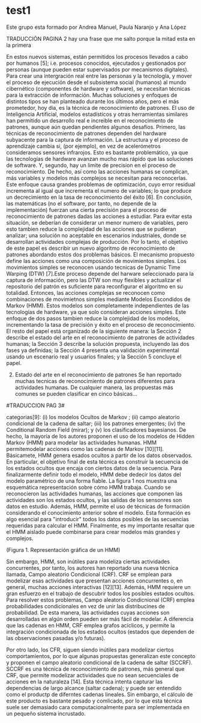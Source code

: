 # test1

Este grupo esta formado por Andrea Manuel, Paula Naranjo y Ana López 

TRADUCCIÓN PAGINA 2
hay una frase que me salto porque la mitad esta en la primera

En estos nuevos sistemas, están permitidos los procesos llevados a cabo por humanos [5]; i.e. procesos conocidos, ejecutados y gestionados por personas (aunque pueden estar supervisados por mecanismos digitales).
Para crear una intergración real entre las personas y la tecnología, y mover el proceso de ejecución desde el subsistema social (humanos) al mundo cibernético (componentes de hardware y software), se necesitan técnicas para la extracción de información. Muchas soluciones y enfoques de distintos tipos se han planteado durante los últimos años, pero el más prometedor, hoy dia, es la técnica de reconocimiento de patrones.
El uso de Inteligencia Artificial, modelos estadísticos y otras herramientas similares han permitido un desarrollo real e increible en el reconocimiento de patrones, aunque aún quedan pendientes algunos desafíos. 
Primero, las técnicas de reconocimiento de patrones dependen del hardware subyacente para la captura de información. La estructura y el proceso de aprendizaje cambia si, (por ejemplo), en vez de acelerómetros consideramos sensores infrarojos. Esto es bastante problemático, ya que las tecnologías de hardware avanzan mucho mas rápido que las soluciones de software. 
Y, segundo, hay un limite de precision en el proceso de reconocimiento. De hecho, así como las acciones humanas se complican, más variables y modelos más complejos se necesitan para reconocerlas. Este enfoque causa grandes problemas de optimización, cuyo error residual incrementa al igual que incrementa el numero de variables; lo que produce un decrecimiento en la tasa de reconocimiento del éxito [6]. En conclusión, las matemáticas (no el software, por tanto, no depende de la implementación) fuerzan una cierta precisión para el proceso de reconocimiento de patrones dadas las acciones a estudiar. Para evitar esta situación, se deberían de considerar un menor numero de variables, pero esto tambien reduce la complejidad de las acciones que se pudieran analizar; una solución no aceptable en escenarios industriales, donde se desarrollan actividades complejas de producción. 
Por lo tanto, el objetivo de este papel es describir un nuevo algoritmo de reconocimiento de patrones abordando estos dos problemas básicos. El mecanismo propuesto define las acciones como una composición de movimientos simples. Los movimientos simples se reconocen usando tecnicas de Dynamic Time Warping (DTW) [7].Este proceso depende del harware seleccionado para la captura de información, pero las DTW son muy flexibles y actualizar el repositorio del patrón es suficiente para reconfigurar el algoritmo en su totalidad. Entonces, las acciones complejas se reconocen como combinaciones de movimietnos simples mediante Modelos Escondidos de Markov (HMM). Estos modelos son completamente independientes de las tecnologías de hardware, ya que solo consideran acciones simples. Este enfoque de dos pasos tambien reduce la complejidad de los modelos, incrementando la tasa de precisión y éxito en el proceso de reconocimiento.
El resto del papel está organizado de la siguiente manera: la Sección 2 describe el estado del arte en el reconocimiento de patrones de actividades humanas; la Sección 3 describe la solución propuesta, incluyendo las dos fases ya definidas; la Sección 4 presenta una validación experimental usando un escenario real y usuarios finales; y la Sección 5 concluye el papel.

2. Estado del arte en el reconocimiento de patrones
Se han reportado muchas tecnicas de reconocimiento de patrones diferentes para actividades humanas. De cualquier manera, las propuestas más comunes se pueden clasificar en cinco básicas...


#TRADUCCION PAG 3#

categorias[9]: (i)  los modelos Ocultos de Markov ; (ii) campo aleatorio condicional de la cadena de saltar; (iii) los patrones emergentes; (iv)  the Conditional Random Field (mirar); y (v) los clasificadores bayesianos. 
De hecho, la mayoría de los autores proponen el uso de los modelos de Hidden Markov (HMM) para modelar las actividades humanas. HMM permitemodelar acciones como las cadenas de Markov [10][11]. Básicamete, HMM genera esados ocultos a partir de los datos observados. En particular, el objetivo final de esta técnica es construir la secuencia de los estados ocultos que encaja con ciertos datos de la secuencia. Para finalizarmente definir todo el modelo, HMM debe dedecir los datos del modelo paramétrico de una forma fiable. La figura 1 nos muestra una esquemática representación sobre cómo HMM trabaja. Cuando se reconocieron las actividades humanas, las acciones que componen las actividades son los estados ocultos, y las salidas de los sensonres son datos en estudio. Además, HMM, permite el uso de técnicas de formación considerando el conocimiento anterior sobre el modelo.  Esta formación es algo esencial para "introducir" todos los datos posibles de las secuencias requeridas para calcular el HMM. Finalmente, es my importante resaltar que el HMM aislado puede combinarse para crear modelos más grandes y complejos. 

(Figura 1. Representación gráfica de un HMM)

Sin embargo, HMM, son inútiles para modeliza ciertas actividades concurrentes, por tanto, los autores han reportado una nueva técnica llamada, Campo aleatorio Condicional (CRF). CRF se emplean para modelizar esas actividades que presentan acciones concurrentes o, en general, muchas acciones interactivas [12][13]. Además, HMM requiere un gran esfuerzo en el trabajo de descubrir todos los posibles estados ocultos. Para resolver estos problemas, Campo aleatorio Condicnional (CRF) emplea probabilidades condicionales en vez de unir las distribucines de probabilidad. De esta manera, las actividades cuyas acciones son desarrolladas en algún orden pueden ser más fácil de modelar. A diferencia que las cadenas en HMM, CRF emplea grafos acíclicos, y permite la integración condicionada de los estados ocultos (estados que dependen de las observaciones pasadas y/o futuras).

Por otro lado, los CFR, siguen siendo inútiles para modelizar ciertos comportamientos, por lo que algunas propuestas generalizan este concepto y proponen el campo aleatorio condicional de la cadena de saltar (SCCRF). SCCRF es una técnica de reconocimiento de patrones, más general que CRF, que permite modelizar actividades que no sean secuenciales de acciones en la naturaleza [14]. Esta técnica intenta capturar las dependencias de largo alcance (saltar cadena); y puede ser entendido como el productp de diferntes cadenas lineales. Sin embargo, el cálculo de este producto es bastante pesado y comlicado, por lo que esta técnica suele ser demasiado cara computacionalmente para ser implementada en un pequeño sistema incrustado.
